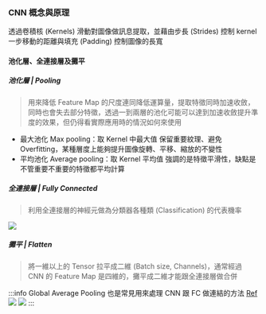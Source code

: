 ### CNN 概念與原理
透過卷積核 (Kernels) 滑動對圖像做訊息提取，並藉由步長 (Strides) 控制 kernel 一步移動的距離與填充 (Padding) 控制圖像的長寬

#### 池化層、全連接層及攤平

##### 池化層 | Pooling
> 用來降低 Feature Map 的尺度連同降低運算量，提取特徵同時加速收斂，同時也會失去部分特徵，透過一到兩層的池化可能可以達到加速收斂提升準度的效果，但仍得看實際應用時的情況如何來使用

- 最大池化 Max pooling：取 Kernel 中最大值
    保留重要紋理、避免 Overfitting，某種層度上能夠提升圖像旋轉、平移、縮放的不變性
- 平均池化 Average pooling：取 Kernel 平均值
    強調的是特徵平滑性，缺點是不管重要不重要的特徵都平均計算

##### 全連接層 | Fully Connected
> 利⽤全連接層的神經元做為分類器各種類 (Classification) 的代表機率

![](https://i.imgur.com/whbx0zD.png)

##### 攤平 | Flatten

> 將一維以上的 Tensor 拉平成二維 (Batch size, Channels)，通常經過 CNN 的 Feature Map 是四維的，攤平成二維才能跟全連接層做合併

:::info
Global Average Pooling 也是常見用來處理 CNN 跟 FC 做連結的方法 [Ref](https://alexisbcook.github.io/2017/global-average-pooling-layers-for-object-localization/)
![](https://i.imgur.com/8XZtkvn.png)
![](https://i.imgur.com/rRibFq9.jpg)
:::